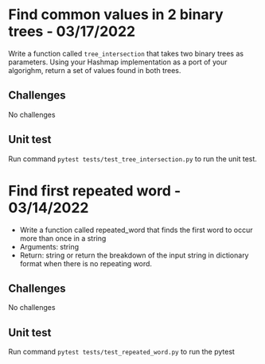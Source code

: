 # Find common values in 2 binary trees - 03/17/2022

Write a function called `tree_intersection` that takes two binary trees as parameters. Using your Hashmap implementation as a port of your algorighm, return a set of values found in both trees.

## Challenges

No challenges

## Unit test

Run command `pytest tests/test_tree_intersection.py` to run the unit test.

# Find first repeated word - 03/14/2022

- Write a function called repeated_word that finds the first word to occur more than once in a string
- Arguments: string
- Return: string or return the breakdown of the input string in dictionary format when there is no repeating word.

## Challenges

No challenges

## Unit test

Run command `pytest tests/test_repeated_word.py` to run the pytest
